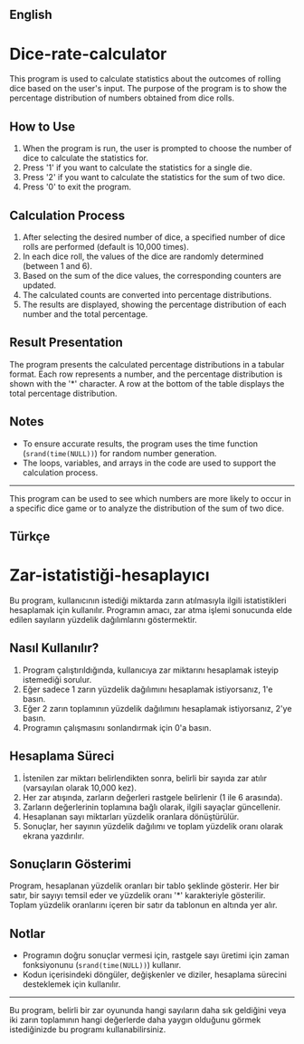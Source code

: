 ## English

# Dice-rate-calculator

This program is used to calculate statistics about the outcomes of rolling dice based on the user's input. The purpose of the program is to show the percentage distribution of numbers obtained from dice rolls.

## How to Use

1. When the program is run, the user is prompted to choose the number of dice to calculate the statistics for.
2. Press '1' if you want to calculate the statistics for a single die.
3. Press '2' if you want to calculate the statistics for the sum of two dice.
4. Press '0' to exit the program.

## Calculation Process

1. After selecting the desired number of dice, a specified number of dice rolls are performed (default is 10,000 times).
2. In each dice roll, the values of the dice are randomly determined (between 1 and 6).
3. Based on the sum of the dice values, the corresponding counters are updated.
4. The calculated counts are converted into percentage distributions.
5. The results are displayed, showing the percentage distribution of each number and the total percentage.

## Result Presentation

The program presents the calculated percentage distributions in a tabular format. Each row represents a number, and the percentage distribution is shown with the '*' character. A row at the bottom of the table displays the total percentage distribution.

## Notes

- To ensure accurate results, the program uses the time function (`srand(time(NULL))`) for random number generation.
- The loops, variables, and arrays in the code are used to support the calculation process.

---

This program can be used to see which numbers are more likely to occur in a specific dice game or to analyze the distribution of the sum of two dice.

## Türkçe

# Zar-istatistiği-hesaplayıcı

Bu program, kullanıcının istediği miktarda zarın atılmasıyla ilgili istatistikleri hesaplamak için kullanılır. Programın amacı, zar atma işlemi sonucunda elde edilen sayıların yüzdelik dağılımlarını göstermektir.

## Nasıl Kullanılır?

1. Program çalıştırıldığında, kullanıcıya zar miktarını hesaplamak isteyip istemediği sorulur.
2. Eğer sadece 1 zarın yüzdelik dağılımını hesaplamak istiyorsanız, 1'e basın.
3. Eğer 2 zarın toplamının yüzdelik dağılımını hesaplamak istiyorsanız, 2'ye basın.
4. Programın çalışmasını sonlandırmak için 0'a basın.

## Hesaplama Süreci

1. İstenilen zar miktarı belirlendikten sonra, belirli bir sayıda zar atılır (varsayılan olarak 10,000 kez).
2. Her zar atışında, zarların değerleri rastgele belirlenir (1 ile 6 arasında).
3. Zarların değerlerinin toplamına bağlı olarak, ilgili sayaçlar güncellenir.
4. Hesaplanan sayı miktarları yüzdelik oranlara dönüştürülür.
5. Sonuçlar, her sayının yüzdelik dağılımı ve toplam yüzdelik oranı olarak ekrana yazdırılır.

## Sonuçların Gösterimi

Program, hesaplanan yüzdelik oranları bir tablo şeklinde gösterir. Her bir satır, bir sayıyı temsil eder ve yüzdelik oranı '*' karakteriyle gösterilir. Toplam yüzdelik oranlarını içeren bir satır da tablonun en altında yer alır.

## Notlar

- Programın doğru sonuçlar vermesi için, rastgele sayı üretimi için zaman fonksiyonunu (`srand(time(NULL))`) kullanır.
- Kodun içerisindeki döngüler, değişkenler ve diziler, hesaplama sürecini desteklemek için kullanılır.

---

Bu program, belirli bir zar oyununda hangi sayıların daha sık geldiğini veya iki zarın toplamının hangi değerlerde daha yaygın olduğunu görmek istediğinizde bu programı kullanabilirsiniz.

